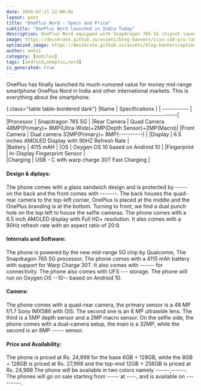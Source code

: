 ```yaml
---
date: 2010-07-21 22:00:02
layout: post
title: "OnePlus Nord - Specs and Price"
subtitle: "OnePlus Nord launched in India Today"
description: OnePlus Nord equipped with Snapdragon 765 5G chipset launched in india here is everything you need to know.
image: https://devskrate.github.io/assets/blog-banners/vivo-x50-pro-launch.jpg
optimized_image: https://devskrate.github.io/assets/blog-banners/optimized/vivo-x50-pro-launch.webp
author: mohit
category: [mobiles]
tags: [android,oneplus,nord]
is_generated: true
---
```

OnePlus has finally launched its much-rumored value for money mid-range smartphone OnePlus Nord in India and other international markets. This is everything about the smartphone.

{:class="table table-bordered dark"}
|Name         | Specifications                                                         |
| ----------- | -----------------------------------------------------------------------|
|Processor    | Snapdragon 765 5G                                                      |
|Rear Camera  | Quad Camera 48MP(Primary)+ 8MP(Ultra-Wide)+2MP(Depth Sensor)+2MP(Macro)|
|Front Camera | Dual camera 32MP(Primary)+ 8MP(----------)                             |
|Display      | 6.5 inches AMOLED Display with 90HZ Refresh Rate                       |           
|Battery      | 4115 mAH                                                               |
|OS           | Oxygen OS 10 based on Android 10                                       |
|Fingerprint  | In-Display Fingerprint Sensor                                          |  
|Charging     | USB - C with warp charge 30T Fast Charging                             |

#### Design & diplays:
The phone comes with a glass sandwich design and is protected by ----- on the back and the front comes with -------. The back houses the quad-rear camera to the top-left corner, OnePlus is placed at the middle and the OnePlus branding is at the bottom. Turning to front, we find a dual punch hole on the top left to house the selfie cameras. The phone comes with a 6.5 inch AMOLED display with Full HD+ resolution. It also comes with a 90Hz refresh rate with an aspect ratio of 20:9.

#### Internals and Software:
The phone is powered by the new mid-range 5G chip by Qualcomm, The Snapdragon 765 5G processor. The phone comes with a 4115 mAh battery with support for Warp Charge 30T. It also comes with ------ for connectivity. The phone also comes with UFS --- storage. The phone will run on Oxygen OS --10-- based on Android 10.

#### Camera:
The phone comes with a quad-rear camera, the primary sensor is a 48 MP f/1.7 Sony IMX586 with OIS. The second one is an 8 MP ultrawide lens. The third is a 5MP depth sensor and a 2MP macro sensor. On the selfie side, the phone comes with a dual-camera setup, the main is a 32MP, while the second is an 8MP ----- sensor.

#### Price and Availability:
The phone is priced at Rs. 24,999 for the base 6GB + 128GB, while the 8GB + 128GB is priced at Rs. 27,999 and the top-end 12GB + 256GB is priced at Rs. 24,999.The phone will be available in two colors namely ------,------. The phones will go on sale starting from ----- at ----, and is available on ---------.
